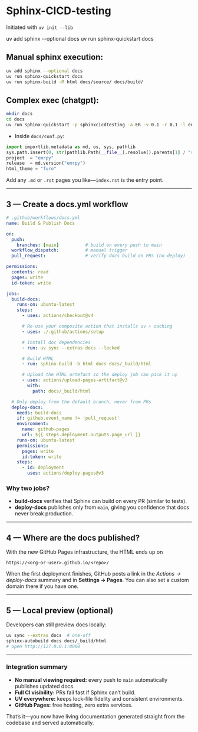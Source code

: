 # Sphinx-CICD-testing


Initiated with `uv init --lib`

uv add sphinx --optional docs
uv run sphinx-quickstart docs

## Manual sphinx execution:
```bash
uv add sphinx --optional docs
uv run sphinx-quickstart docs
uv run sphinx-build -M html docs/source/ docs/build/
```

## Complex exec (chatgpt):

```bash
mkdir docs
cd docs
uv run sphinx-quickstart -p sphinxcicdtesting -a ER -v 0.1 -r 0.1 -l en --sep --ext-autodoc --makefile
```

- Inside `docs/conf.py`:

```python
import importlib.metadata as md, os, sys, pathlib
sys.path.insert(0, str(pathlib.Path(__file__).resolve().parents[1] / "src"))
project  = "emrpy"
release  = md.version("emrpy")
html_theme = "furo"
```

Add any `.md` or `.rst` pages you like—`index.rst` is the entry point.

---

## 3 — Create a **docs.yml** workflow

```yaml
# .github/workflows/docs.yml
name: Build & Publish Docs

on:
  push:
    branches: [main]          # build on every push to main
  workflow_dispatch:          # manual trigger
  pull_request:               # verify docs build on PRs (no deploy)

permissions:
  contents: read
  pages: write
  id-token: write

jobs:
  build-docs:
    runs-on: ubuntu-latest
    steps:
      - uses: actions/checkout@v4

      # Re-use your composite action that installs uv + caching
      - uses: ./.github/actions/setup

      # Install doc dependencies
      - run: uv sync --extras docs --locked

      # Build HTML
      - run: sphinx-build -b html docs docs/_build/html

      # Upload the HTML artefact so the deploy job can pick it up
      - uses: actions/upload-pages-artifact@v3
        with:
          path: docs/_build/html

  # Only deploy from the default branch, never from PRs
  deploy-docs:
    needs: build-docs
    if: github.event_name != 'pull_request'
    environment:
      name: github-pages
      url: ${{ steps.deployment.outputs.page_url }}
    runs-on: ubuntu-latest
    permissions:
      pages: write
      id-token: write
    steps:
      - id: deployment
        uses: actions/deploy-pages@v3
```

### Why two jobs?

* **build-docs** verifies that Sphinx can build on every PR (similar to tests).
* **deploy-docs** publishes only from `main`, giving you confidence that docs never break production.

---

## 4 — Where are the docs published?

With the new GitHub Pages infrastructure, the HTML ends up on

```
https://<org—or-user>.github.io/<repo>/
```

When the first deployment finishes, GitHub posts a link in the *Actions → deploy-docs* summary and in **Settings → Pages**. You can also set a custom domain there if you have one.

---

## 5 — Local preview (optional)

Developers can still preview docs locally:

```bash
uv sync --extras docs  # one-off
sphinx-autobuild docs docs/_build/html
# open http://127.0.0.1:8000
```

---

### Integration summary

* **No manual viewing required:** every push to `main` automatically publishes updated docs.
* **Full CI visibility:** PRs fail fast if Sphinx can’t build.
* **UV everywhere:** keeps lock-file fidelity and consistent environments.
* **GitHub Pages:** free hosting, zero extra services.

That’s it—you now have living documentation generated straight from the codebase and served automatically.
